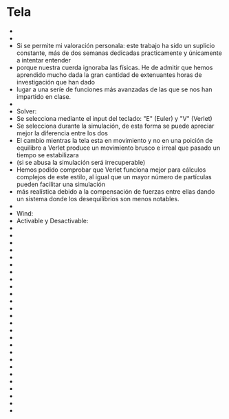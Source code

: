 # Tela
*
*
* Si se permite mi valoración personala: este trabajo ha sido un suplicio constante, más de dos semanas dedicadas practicamente y únicamente a intentar entender
* porque nuestra cuerda ignoraba las físicas. He de admitir que hemos aprendido mucho dada la gran cantidad de extenuantes horas de investigación que han dado
* lugar a una seríe de funciones más avanzadas de las que se nos han impartido en clase.
*
* Solver:
* Se selecciona mediante el input del teclado: "E" (Euler) y "V" (Verlet)
* Se selecciona durante la simulación, de esta forma se puede apreciar mejor la diferencia entre los dos
* El cambio mientras la tela esta en movimiento y no en una poición de equilibro a Verlet produce un movimiento brusco e irreal que pasado un tiempo se estabilizara
* (si se abusa la simulación será irrecuperable)
* Hemos podido comprobar que Verlet funciona mejor para cálculos complejos de este estilo, al igual que un mayor número de partículas pueden facilitar una simulación
* más realística debido a la compensación de fuerzas entre ellas dando un sistema donde los desequilibrios son menos notables.
*
* Wind:
* Activable y Desactivable:
* 
*
*
*
*
*
*
*
*
*
*
*
*
*
*
*
*
*
*
*
*
*
*
*
*
*
